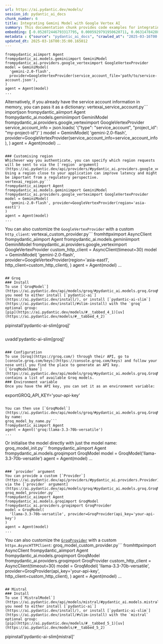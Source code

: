 ```yaml
---
url: https://ai.pydantic.dev/models/
session_id: pydantic_ai_docs
chunk_number: 6
title: Integrating Gemini Model with Google Vertex AI
summary: This documentation chunk provides code examples for integrating the Gemini model using the Pydantic AI library and Google Vertex AI. It includes instructions on authenticating with a service account file or directly using account information in memory. Additionally, it mentions the option to customize the region for requests.
embedding: [-0.052072446793317795, 0.0005929791950620711, 0.06314784288406372, -0.04104868322610855, -0.006609095726162195, 0.020459799095988274, -0.019930554553866386, 0.02065342478454113, -0.013811977580189705, 0.007428778801113367, -0.016832541674375534, -0.031057586893439293, 0.019878922030329704, -0.03681473061442375, -0.006751088425517082, 0.004053234588354826, -0.029095511883497238, 0.033535998314619064, -0.026049131527543068, 0.07120268046855927, 0.051736827939748764, 0.043320558965206146, 0.005308575462549925, 0.014057237654924393, -0.038931705057621, 0.01675509102642536, -0.00924886204302311, 0.009584479965269566, -0.002471956890076399, -0.016613097861409187, 0.03064451925456524, -0.009610297158360481, -0.025907140225172043, -0.03549807518720627, -0.01583859510719776, -0.013631260022521019, -0.005292440298944712, 0.028011206537485123, 0.008777705952525139, 0.05080742388963699, 0.006605868693441153, -0.05762305483222008, -0.006763996556401253, 0.03758923336863518, -0.013450542464852333, 0.030902687460184097, -0.005624831188470125, 0.02641056664288044, -0.022073347121477127, -0.011882173828780651, -0.004743833560496569, 0.022976934909820557, -0.02940531261265278, -0.03209025785326958, -0.00833236612379551, -0.028604993596673012, -0.004979411605745554, -0.00584427360445261, 0.023854706436395645, -0.010952768847346306, -0.007809576112776995, 0.012237153947353363, -0.019504578784108162, 0.05622895061969757, -0.003369089914485812, -0.01641947217285633, -0.057261619716882706, 0.00927467830479145, -0.06185700744390488, 0.008603442460298538, -0.02514554373919964, 0.008868063800036907, -0.009429579600691795, -0.062166810035705566, -0.025997499004006386, -0.030618702992796898, -0.017697403207421303, 0.12319768220186234, 0.025687696412205696, -0.028759893029928207, -0.03676309436559677, -0.014095962047576904, 0.010010456666350365, -0.005076224450021982, -0.05622895061969757, -0.025713514536619186, -0.047838494181632996, 0.011869264766573906, -0.028114475309848785, -0.008403361774981022, 0.03214189410209656, -0.029973283410072327, -0.01792975515127182, 0.032864760607481, 0.07073798030614853, 0.020291989669203758, 0.026191124692559242, -0.023596538230776787, 0.005505428649485111, 0.04079051315784454, 0.008842247538268566, -0.038441188633441925, -0.051452845335006714, 0.024461399763822556, 0.06113413721323013, 0.00023698997392784804, 0.035652972757816315, 0.026023315265774727, -0.014986641705036163, 0.06356091797351837, -0.07961895316839218, -0.04546334967017174, 0.015425526537001133, 0.012353329919278622, -0.0564354844391346, 0.009810376912355423, -0.03619512543082237, 0.017374694347381592, -0.005818456877022982, -0.06562625616788864, -0.05762305483222008, -0.02881152741611004, 0.049671486020088196, -0.006912443321198225, 0.043320558965206146, 0.03258077800273895, -0.013069745153188705, -0.04587642103433609, -0.06929223984479904, -0.029844198375940323, -0.010662330314517021, -0.010229899547994137, 0.0789993479847908, -0.011972532607614994, 0.0028963200747966766, -0.019014058634638786, -0.02069214917719364, 0.022292790934443474, -0.02128593623638153, 0.02945694699883461, -0.008383999578654766, -0.01489628292620182, -0.0012553409906104207, 0.034207236021757126, -0.014534847810864449, -0.0037305247969925404, -0.018433181568980217, -0.009164957329630852, -0.019362585619091988, 0.021389203146100044, -0.0037369790952652693, -0.009907189756631851, -0.01582568697631359, -2.8111046049161814e-05, -0.05617731437087059, 0.02762395516037941, 0.01156591810286045, 0.032864760607481, 0.023596538230776787, -0.046315304934978485, -0.011178665794432163, 0.06361255049705505, 0.0009043940808624029, -0.04794176295399666, -0.026875268667936325, 0.015025366097688675, -0.06634912639856339, -0.009739380329847336, -0.05400870740413666, -0.0394996739923954, -0.0222153402864933, -0.01703907549381256, -0.018458997830748558, -0.03374253213405609, 0.028914794325828552, -0.02155701257288456, -0.03552389144897461, -0.005518336780369282, -0.026565467938780785, -0.0279337577521801, 0.005463476292788982, 0.03913823887705803, -0.05101395770907402, -0.00044493607128970325, -0.025958772748708725, -0.014444489032030106, -0.03304547816514969, 0.04463721439242363, -0.006134712602943182, 0.06784649938344955, 0.019607845693826675, 0.007383599411696196, 0.021802270784974098, 0.022938210517168045, 0.010229899547994137, 0.005966903641819954, 0.043630361557006836, -0.01787812076508999, 0.03888007253408432, 0.012404963374137878, 0.007351328153163195, -0.007893480360507965, 0.016264572739601135, -0.02185390517115593, 0.029973283410072327, -0.043604541569948196, 0.009152049198746681, -0.020408164709806442, -0.0030754241161048412, 0.004140366334468126, -0.007796667981892824, -0.044817931950092316, -0.0012521138414740562, 0.019801471382379532, -0.03036053478717804, 0.017361784353852272, -0.03493010625243187, -0.000877770537044853, 0.010642968118190765, 0.01818792149424553, -0.020240357145667076, 0.02613949030637741, 0.007751488592475653, -0.03947385773062706, 0.00766112981364131, 0.019930554553866386, 0.0206663329154253, -0.0651615560054779, 0.024706659838557243, 0.031419023871421814, 0.02159573696553707, 0.032942213118076324, -0.03268404304981232, 0.02246059849858284, 0.028011206537485123, -0.02522299438714981, 0.04523099958896637, -0.002996360184624791, -0.0022105618845671415, -0.02819192409515381, 0.012075799517333508, -0.017245609313249588, 0.003995147068053484, -0.0040887328796088696, 0.03335528075695038, 0.013282733969390392, -0.01470265630632639, -0.06134067103266716, 0.012120978906750679, 0.011294841766357422, 0.010817231610417366, -0.012237153947353363, 0.009881372563540936, 0.02979256585240364, 0.013437634333968163, 0.0011811177246272564, -0.02367398887872696, -0.01887206733226776, -0.08333656936883926, -0.017387602478265762, -0.0025348851922899485, 0.03859608620405197, 0.007422324735671282, 0.011765997856855392, 0.015089908614754677, -0.0020717966835945845, -0.053234200924634933, -0.01046225056052208, -0.011127032339572906, -0.0015078613068908453, 0.022034622728824615, -0.0028237104415893555, 0.028114475309848785, -0.027572322636842728, 0.009377945214509964, 0.01758122816681862, 0.02274458482861519, 0.052098263055086136, -0.012204883620142937, 0.029327863827347755, -0.0052246712148189545, -0.035059187561273575, 0.009945915080606937, 0.013095562346279621, -0.017723219469189644, 0.04437904804944992, 0.013056837022304535, -0.018652623519301414, -0.024203231558203697, 0.005983038805425167, 0.025636063888669014, 0.016935808584094048, 0.01882043294608593, -0.03459448739886284, 0.010365437716245651, -0.023312553763389587, 0.015128633938729763, 0.01137874647974968, 0.0062896134331822395, 0.014909191057085991, 0.060566168278455734, 0.04159083589911461, 0.002410641871392727, -0.02311892807483673, -0.030128182843327522, 0.037537600845098495, 0.012637314386665821, -0.025726422667503357, 0.039034973829984665, -0.028114475309848785, -0.013269825838506222, -0.0003289622545707971, -0.026074949651956558, -0.013437634333968163, -0.021053584292531013, -0.028140291571617126, -0.002557474886998534, -0.016329113394021988, 0.007435232866555452, -0.014909191057085991, -0.037795767188072205, -0.01914314366877079, -0.03196117654442787, 0.00028761508292518556, -0.09092669934034348, -0.01636783964931965, 0.01733596809208393, -0.06237334385514259, -0.027778856456279755, -0.008248461410403252, 0.03214189410209656, -0.030567068606615067, -0.014715565368533134, 0.042623504996299744, 0.024241957813501358, 0.0006877752020955086, 0.014935007318854332, -0.019543303176760674, 0.00501813692972064, 0.03392324969172478, -0.08462740480899811, -0.03542062267661095, 0.007138339802622795, -0.0003993533318862319, -0.06469685584306717, 0.026204032823443413, 0.015231900848448277, 0.04941331967711449, 0.0006837412947788835, 0.00751913757994771, 0.015709511935710907, 0.020266173407435417, 0.020834142342209816, 0.011920898221433163, -0.013527993112802505, -0.0013489268021658063, 0.006276704836636782, -0.02579096332192421, -0.04159083589911461, -0.0019943462684750557, -0.07378435879945755, 0.038802620023489, -0.025945864617824554, -0.014018512330949306, -0.03557552397251129, -0.0004816443251911551, 0.03727943077683449, 0.011198028922080994, -0.011662730947136879, 0.021027768030762672, 0.015890229493379593, 0.0039467401802539825, -0.02585550583899021, -0.020769599825143814, -0.008861609734594822, -0.02912132814526558, -0.024835743010044098, 0.03926732391119003, 0.0224347822368145, -0.005908815655857325, 0.04943913593888283, -0.0012795442016795278, -0.006938260048627853, -0.008732526563107967, 0.013644169084727764, 0.007080252282321453, 0.007461049593985081, 0.02431940846145153, -0.011043127626180649, 0.0485355481505394, 0.023480361327528954, -0.02036944031715393, 0.0014739768812432885, 0.009758743457496166, 0.003704708069562912, 0.01000400260090828, 0.03864772245287895, 0.013760344125330448, 0.05129794403910637, 0.048096664249897, 0.019659478217363358, -0.026926903054118156, -0.009113323874771595, -0.00593140535056591, 0.0022815580014139414, -0.013786161318421364, 0.01670345664024353, 0.029043879359960556, -0.027107620611786842, -0.025687696412205696, 0.03276149556040764, -0.032296791672706604, 0.01030735019594431, -0.0066671837121248245, -0.05287276580929756, -0.04647020623087883, -0.0007765203481540084, 0.018355730921030045, 0.06810466945171356, 0.02517136186361313, -0.015451343730092049, -0.05375053733587265, -0.0024816379882395267, -0.057829588651657104, -0.05798448994755745, 0.03198699280619621, -0.005663556512445211, -0.029663480818271637, 0.011636913754045963, -0.04711562395095825, -0.012417871505022049, -0.012346875853836536, 0.055764246731996536, -0.04943913593888283, 0.02035653218626976, -0.03774413466453552, -0.0075126830488443375, 0.025700604543089867, 0.014521939679980278, -0.011417471803724766, -0.01634202152490616, -0.054163604974746704, -0.03128993883728981, 0.02523590251803398, -0.00031020474852994084, 0.006250888109207153, -0.008093561045825481, -0.03317456319928169, 0.007525591645389795, -0.02705598622560501, 0.011798269115388393, 0.031031770631670952, 0.010204082354903221, 0.012521138414740562, 0.03242587670683861, -0.061805374920368195, 0.0767274722456932, 0.0022186296992003918, 0.06283804774284363, -0.039318956434726715, 0.07264842092990875, -0.0006058875587768853, -0.03397488221526146, 0.00821619015187025, 0.01123029924929142, 0.028475908562541008, 0.0245517585426569, 0.005092360079288483, -0.02155701257288456, -0.01732305996119976, -0.010126632638275623, -0.014237954281270504, -0.014973732642829418, 0.004469530191272497, -0.02948276326060295, -0.05227898061275482, 0.010204082354903221, -0.001702293986454606, -0.011953169479966164, -0.008293640799820423, 0.01546425186097622, 0.015425526537001133, -0.0005978198605589569, 0.04311402514576912, -0.014638114720582962, 0.06733016669750214, 0.03361344709992409, -0.02187972143292427, 8.249268284998834e-05, 0.01703907549381256, -0.025016460567712784, 0.02736578695476055, 0.03769249841570854, -0.014728473499417305, 0.054525040090084076, -0.0002747066901065409, 0.013056837022304535, 0.021079402416944504, -0.015593335963785648, 0.006731725763529539, 0.018923699855804443, -0.021324660629034042, -0.03136738762259483, 0.03859608620405197, -0.026513833552598953, -0.0011762770591303706, 0.012985840439796448, -0.008054835721850395, -0.012927752919495106, 0.08121959120035172, -0.024474307894706726, -0.004566343035548925, 0.01167563907802105, 0.009726472198963165, 0.0321677103638649, 0.051788464188575745, 0.001816855976358056, 0.04561825096607208, 0.0018313778564333916, 0.015657877549529076, 0.019607845693826675, -0.024074148386716843, -0.03289058059453964, 0.003175463993102312, 0.006938260048627853, -0.0049051884561777115, -0.02488737739622593, -0.0431656576693058, -0.03126412257552147, 3.963279232266359e-05, 0.02336418628692627, -0.03067033551633358, -0.0167163647711277, -0.020408164709806442, -0.03647911176085472, 0.041126132011413574, -0.000161254036356695, -0.03005073219537735, -0.01853644847869873, -0.0006026604678481817, 0.007480412255972624, 0.006783359218388796, -0.03797648474574089, 0.023157652467489243, -0.013295642100274563, 0.03165137395262718, 5.738182881032117e-05, 0.007777305319905281, 0.013734527863562107, 0.01731015183031559, 0.045747336000204086, -0.02008545584976673, 0.03554970771074295, -0.01789102889597416, 0.0564354844391346, 0.007370690815150738, -0.03516245633363724, 0.00698989350348711, 0.032322607934474945, 0.001984664937481284, -0.000868896022439003, -0.019233502447605133, 0.01969820447266102, -0.00013563894026447088, -0.013592534698545933, 0.03366508334875107, 0.030179817229509354, 0.004498573951423168, -0.04060979560017586, -0.011630459688603878, 0.00048527479520998895, 0.010868865065276623, 0.009345674887299538, -0.015412618406116962, 0.007480412255972624, 0.01441867183893919, -0.019556211307644844, -0.009752289392054081, -0.042391154915094376, 0.011281933635473251, -0.012198428623378277, -0.01410887110978365, 0.025416620075702667, 0.012727673165500164, -0.006108895875513554, -0.015154450200498104, -0.007777305319905281, -0.0072545153088867664, 0.006370290648192167, 0.008693801239132881, 0.00047801382606849074, -0.03554970771074295, -0.004027417860925198, -0.02974093146622181, -0.0012859983835369349, -0.034207236021757126, 0.05248551443219185, 0.024383949115872383, -0.04561825096607208, 0.04701235890388489, 0.010010456666350365, -0.029586030170321465, 0.01456066407263279, 0.039034973829984665, -0.008880972862243652, -0.02036944031715393, 0.02093740925192833, -0.0017716765869408846, -0.03371671587228775, 0.009881372563540936, -0.0015312578761950135, -0.024500126019120216, -0.015231900848448277, -0.01887206733226776, -0.0364016592502594, -0.0029995872173458338, -0.029302045702934265, 0.003369089914485812, 0.05762305483222008, -0.03609186038374901, 0.007138339802622795, -0.0014497735537588596, 0.009726472198963165, 0.00011143571464344859, -0.0012230699649080634, 0.003138352418318391, -0.01634202152490616, -0.0558675155043602, -0.03591114282608032, 0.04492119699716568, -0.030283084139227867, -0.00042839720845222473, 0.03918987512588501, 0.008242007344961166, -0.009429579600691795, -0.014651022851467133, 0.00383701897226274, 0.0016909991391003132, -0.007080252282321453, -0.04066142812371254, 0.010397708974778652, 0.008919698186218739, -0.022964026778936386, -0.03314874693751335, 0.06325111538171768, -0.0018136288272216916, -0.009649021551012993, 0.03193535655736923, 0.03128993883728981, -0.031754638999700546, -0.00850662961602211, -0.015128633938729763, 0.018730074167251587, 0.03072196990251541, 0.005879771895706654, 0.02488737739622593, 0.004353354685008526, -0.009816830977797508, 0.00026825247914530337, 0.02914714626967907, -0.06676219403743744, 0.014509030617773533, 0.008880972862243652, -0.00045703770592808723, -0.0026623555459082127, 0.019917646422982216, 0.039318956434726715, 0.016484014689922333, 0.009093960747122765, -0.008435633033514023, 0.02912132814526558, 0.029586030170321465, 0.030618702992796898, 0.022357331588864326, -0.013760344125330448, -0.01319237519055605, 0.0206663329154253, -0.057209987193346024, -0.02945694699883461, 0.0076224044896662235, -0.006951168179512024, 0.00024485602625645697, -0.06077270209789276, 0.03784739971160889, 0.039602942764759064, -0.061753738671541214, -0.009113323874771595, 0.0073061492294073105, -0.02189262956380844, 0.001241625752300024, 0.032012809067964554, -0.03650492802262306, -0.00015943878679536283, -0.007331965956836939, 0.010642968118190765, 0.015696601942181587, -0.016574373468756676, 0.03733106702566147, -0.01705198362469673, -0.0724935233592987, -0.021802270784974098, -0.012714765034615993, 0.008106469176709652, 0.00833236612379551, -0.03098013624548912, 0.019582027569413185, -0.013760344125330448, 0.0227833092212677, 0.034491218626499176, -0.019026966765522957, -0.022602591663599014, 0.03425886854529381, 0.017245609313249588, -7.573594484711066e-05, -0.009803922846913338, 0.02220243215560913, -0.009978185407817364, 0.050859060138463974, -0.001845899852924049, -0.0012980999890714884, -0.025287536904215813, 0.02697853557765484, -0.023893430829048157, 0.028062840923666954, 0.015412618406116962, -0.031728822737932205, -0.02759813889861107, 0.03376834839582443, -0.012992295436561108, -0.010797868482768536, -0.017994295805692673, -0.02120848558843136, -0.015025366097688675, -0.020433982834219933, -0.005098814144730568, 0.01640656404197216, -0.04166828468441963, -0.004240406211465597, -0.01944003626704216, 0.019801471382379532, 0.007925751619040966, -0.00018767589062917978, -0.026513833552598953, 0.0231318362057209, 0.00227187667042017, -0.006502601783722639, 0.014638114720582962, 0.04647020623087883, 0.0018894656095653772, 0.016522739082574844, -0.019052784889936447, 0.009629659354686737, 0.017206884920597076, -0.008738980628550053, -0.0003196843608748168, -0.005121403839439154, -0.00880352221429348, -0.0012956797145307064, -0.054215241223573685, -0.005240806378424168, 0.020859958603978157, -0.013618351891636848, -0.0014901122776791453, 0.04618621990084648, -0.020485615357756615, -0.016845449805259705, 0.005705508403480053, 0.003049607155844569, 0.009113323874771595, -0.012985840439796448, -0.004369490314275026, 0.008984239771962166, 0.00773212593048811, 0.028398459777235985, 0.01425086334347725, -0.019310951232910156, 0.012792214751243591, -0.0072157904505729675, 0.0215828288346529, -0.00027853884967043996, 0.016200030222535133, -0.0037821584846824408, -0.002846300136297941, -0.020808326080441475, 0.019594937562942505, -0.004714789800345898, -0.01604512892663479, -0.0504976250231266, -0.01731015183031559, -0.019001150503754616, -0.034439586102962494, 0.0010883386712521315, 0.019310951232910156, 0.019594937562942505, -0.0036530746147036552, 0.016316205263137817, -0.001755541074089706, -0.08524700999259949, -0.017400510609149933, 0.024809926748275757, -0.021143943071365356, 0.03381998464465141, 0.0032400060445070267, -0.0022299245465546846, -0.002851140685379505, 0.008719617500901222, 0.008848701603710651, -0.0011811177246272564, -0.012772852554917336, -0.019504578784108162, 0.0025413392577320337, 0.04582478478550911, -0.03955131024122238, 0.006296067498624325, -0.019646570086479187, 0.052640415728092194, -0.008248461410403252, -0.03128993883728981, -0.010720417834818363, 0.01047515869140625, -0.008100015111267567, -0.03407815098762512, -0.015025366097688675, 0.018936607986688614, 0.005744233727455139, 0.020446890965104103, 0.01610967144370079, -0.04141011834144592, -0.0051343124359846115, -0.01818792149424553, 0.036892179399728775, -0.05891389399766922, 0.047812677919864655, 0.025274628773331642, 0.012940661050379276, 0.014960824511945248, -0.016212938353419304, -0.011933807283639908, -0.0006321077235043049, 0.02036944031715393, 0.01727142557501793, -0.006154075264930725, 0.02004672959446907, 0.0012383987195789814, -0.0002908421738538891, 0.0020492069888859987, -0.0017039075028151274, 0.0025945864617824554, 0.052408065646886826, 0.011888627894222736, 0.024383949115872383, 0.022976934909820557, 0.026849452406167984, -0.024809926748275757, 0.02340291254222393, -0.014638114720582962, 0.014225046150386333, 0.02974093146622181, 0.0064090159721672535, -0.003475584089756012, -0.0014457397628575563, -0.025932956486940384, 0.0024509807117283344, 0.011430379934608936, 0.004601841326802969, -0.02700435370206833, -0.019930554553866386, -0.024525942280888557, -0.0045857056975364685, -0.015386801213026047, -0.004511482547968626, -0.0036111222580075264, -0.042081352323293686, 0.006141166668385267, 0.021492470055818558, -0.0018507405184209347, -0.03431050106883049, 0.015632061287760735, -0.014844649471342564, 0.010901135392487049, 0.01639365591108799, -0.029844198375940323, -0.007041526958346367, 0.01399269513785839, -0.04770941287279129, 0.0279337577521801, -0.00100766122341156, 0.021040676161646843, -0.027469055727124214, 0.026281483471393585, -0.008080651983618736, -0.004637339152395725, -0.00737714534625411, -0.013321459293365479, 0.0236998051404953, 0.008112923242151737, 0.035136640071868896, 0.043914344161748886, 0.03131575509905815, -0.02819192409515381, 0.0001912055304273963, 0.002123430138453841, 0.002308988245204091, 0.008422724902629852, -0.03136738762259483, 0.017503777518868446, 0.02273167483508587, 0.033845800906419754, 0.0340007022023201, 0.00713188573718071, 0.006044353824108839, -0.020859958603978157, 0.002158928196877241, 0.06418051570653915, 0.01397978700697422, -0.039293140172958374, 0.012876119464635849, 0.01669054850935936, -0.004588932730257511, 0.017232701182365417, 0.0412035807967186, 0.00802901852875948, -0.034439586102962494, -0.011907990090548992, -0.013127832673490047, -0.023622354492545128, -0.0182008296251297, 0.030154000967741013, 0.015515885315835476, -0.028372641652822495, -0.011256116442382336, 0.0019749838393181562, 7.122305305529153e-06, 0.01644529029726982, -0.047554511576890945, -0.006951168179512024, 0.00751913757994771, -0.010810776613652706, -0.004350127652287483, -0.0015070545487105846, -0.015515885315835476, -0.046909090131521225, -0.005098814144730568, 0.021337568759918213, -0.0462636724114418, 0.011056036688387394, -0.02030489780008793, 0.03351018205285072, -0.02182808890938759, -0.015515885315835476, 0.044817931950092316, -0.006279931869357824, 0.046650923788547516, -0.008125831373035908, -0.047838494181632996, -0.013631260022521019, 0.010436433367431164, -0.0009850715287029743, 0.015502977184951305, -0.016535649076104164, -0.025687696412205696, 0.003594986628741026, 0.017142342403531075, -0.018704257905483246, -0.01549006812274456, -0.006202481687068939, -0.011004403233528137, -0.0037627958226948977, 0.01246305089443922, 0.027081802487373352, 0.035368990153074265, 0.047580327838659286, 0.06221844255924225, 0.018136288970708847, -0.03180627524852753, -0.015373893082141876, 0.019065693020820618, -0.012985840439796448, 0.011843448504805565, 0.0016264572041109204, 0.03916405513882637, 0.038131386041641235, -0.014031420461833477, -0.016251662746071815, 0.00591526972129941, -0.006570370867848396, 0.022228248417377472, 0.016148395836353302, 0.011740180663764477, -0.004359808750450611, 0.023815980181097984, 0.00767403794452548, 0.0032561414409428835, 0.06965367496013641, 0.01520608365535736, 0.01849772408604622, 8.022363181225955e-05, 0.0012069344520568848, -0.011411016806960106, -0.021324660629034042, -0.02790793962776661, -0.019982188940048218, 0.03196117654442787, -0.004333992023020983, -0.009681292809545994, 0.032709863036870956, 0.014651022851467133, -0.012527592480182648, 0.006660729646682739, 0.002683331724256277, -0.029276229441165924, 0.008680892176926136, 0.026952719315886497, -0.026023315265774727, -0.004517936613410711, -0.04618621990084648, 0.010546155273914337, -0.04042907804250717, -0.004182318691164255, -0.027391605079174042, 0.01561915222555399, 0.017413418740034103, -0.002489705802872777, 0.023260919377207756, -0.003711162367835641, 0.03888007253408432, -0.009003601968288422, 0.0035368988756090403, 0.03955131024122238, -0.025016460567712784, -0.02069214917719364, -0.005027818027883768, -0.00759013369679451, -0.012353329919278622, -0.0014763971557840705, -0.0072545153088867664, 0.004479211289435625, -0.020821234211325645, 0.032968029379844666, -0.007493320852518082, -0.0394996739923954, 0.027778856456279755, 0.0018926927587017417, 0.041745733469724655, 0.040893781930208206, -0.00774503406137228, -0.015567518770694733, -0.01561915222555399, 0.0008527605677954853, 0.030773602426052094, 0.00015500152949243784, 0.028295191004872322, 0.014767198823392391, 0.014844649471342564, 0.029689298942685127, -0.00984910223633051, -0.013437634333968163, 0.006305748596787453, 0.06557462364435196, 0.006899534724652767, -0.015425526537001133, 0.009455395862460136, -0.03740851581096649, 0.023790163919329643, 0.007312603294849396, 0.015657877549529076, 0.045695703476667404, 0.0004969730507582426, -0.0028559814672917128, -0.01475429069250822, -0.014431580901145935, 0.00013816011778544635, -0.016767999157309532, -0.008751888759434223, -0.004579251632094383, -0.028450092300772667, -0.035085003823041916, -0.030825236812233925, -0.011139941401779652, -0.018317006528377533, 0.004830965306609869, 0.032632410526275635, -0.004159728996455669, -0.033226195722818375, -0.005150447599589825, 0.009584479965269566, 0.010752689093351364, 0.05488647520542145, 0.01728433556854725, 0.022667134180665016, -0.028682444244623184, 0.010378345847129822, 0.019207684323191643, 0.0006712363101541996, 0.0037692501209676266, 0.0029818383045494556, -0.02304147742688656, 0.030618702992796898, -0.008500175550580025, -0.015231900848448277, 0.03307129815220833, 0.0031593285966664553, 0.0007857982418499887, 0.0018297643400728703, -0.07140921801328659, 0.036892179399728775, 0.009016511030495167, -0.03134157136082649, 0.009739380329847336, -0.01183053944259882, 0.008280732668936253, -0.002039525657892227, 0.033226195722818375, -0.0498005710542202, 0.008738980628550053, -0.0454375334084034, 0.005983038805425167, 0.00835818238556385, 0.010236353613436222, 0.00463088508695364, 0.01857517473399639, 0.01382488664239645, -0.018665533512830734, -0.035627156496047974, 0.033277831971645355, 0.012914844788610935, -0.02156992070376873, 0.02736578695476055, 0.02824355848133564, -0.004414669703692198, 0.003404587972909212, -0.053337469696998596, -0.029844198375940323, -0.08782868832349777, -0.00024203231441788375, 0.01519317552447319, -0.01581277884542942, 0.005466703325510025, -0.021789362654089928, -0.014083053916692734, -0.019220594316720963, 0.0033787712454795837, -0.008235553279519081, -0.002754327841103077, 0.010139540769159794, 0.017439235001802444, -0.017503777518868446, 0.07853464782238007, 0.0026010407600551844, -0.039009157568216324, 0.014379946514964104, 0.01765867881476879, 0.02550697885453701, 0.01607094705104828, 0.014599389396607876, 0.009093960747122765, -0.01579987071454525, -0.02577805519104004, 0.04045489430427551, 0.019298043102025986, -0.005324711091816425, 0.0236352626234293, -0.01972402073442936, 0.018407365307211876, -0.003206121502444148, -0.006712363101541996, -0.0206663329154253, 0.0221507977694273, 0.0182653721421957, -0.025597337633371353, -0.008893880993127823, -0.0056312852539122105, 2.601847518235445e-05, 0.03431050106883049, -0.021776454523205757, 0.011172211728990078, 0.022964026778936386, -0.00288018467836082, -0.036272577941417694, 0.0016861584736034274, 0.02940531261265278, -0.027830488979816437, 0.0022105618845671415, 0.004375944379717112, -0.01999509707093239, 0.01108830701559782, 0.006647821050137281, 0.0203178059309721, 0.02216370590031147, -0.009952369146049023, -0.02393215522170067, -0.009945915080606937, -0.002160541946068406, 0.014057237654924393, -0.00032775208819657564, -0.02000800520181656, 0.026797818019986153, 0.009377945214509964, 0.005824911408126354, 0.010384799912571907, 0.0006091146497055888, -0.018446089699864388, -0.014289588667452335, -0.014186320826411247, 0.027107620611786842, 0.02190553769469261, 0.012262971140444279, -0.02366107888519764, 0.014883373863995075, 0.006776905152946711, 0.02371271327137947, -0.01790393702685833, -0.04551498591899872, 0.012637314386665821, -0.0019330314826220274, 0.015515885315835476, 0.042313702404499054, -0.005715189967304468, 0.012972932308912277, 0.0182008296251297, -0.011340021155774593, 0.013708710670471191, 0.000561111606657505, -0.01030735019594431, -0.012049982324242592, 0.008784160017967224, 0.039628759026527405, 0.023803072050213814, -0.021944263949990273, 0.0011714363936334848, -0.0016635687788948417, -0.046573471277952194, -0.014289588667452335, 0.012114524841308594, 0.008300094865262508, -0.02554570510983467, 0.02150537818670273, -0.0021024541929364204, -0.017529593780636787, 0.021995896473526955, 0.015928953886032104, -0.00220894836820662, 0.007486866321414709, -0.022615499794483185, 0.015154450200498104, -0.006486466154456139, 0.04502446576952934, 0.006024991162121296, -0.010210536420345306, -0.046031318604946136, 0.028166107833385468, 0.003878971328958869, 0.02551988884806633, 0.016935808584094048, -0.008609896525740623, 0.012159704230725765, 0.01847190596163273, 0.025610245764255524, 0.009939461015164852, -0.013747435994446278, -0.014186320826411247, -0.015064091421663761, -0.014470305293798447, -0.017465053126215935, 0.042365338653326035, -0.009068144485354424, -0.03980947658419609, 0.028398459777235985, -0.017206884920597076, -0.007861210033297539, -0.024190323427319527, 0.012843848206102848, 0.010972131974995136, 0.011068944819271564, -0.03451703488826752, -0.015064091421663761, -0.0185493566095829, -0.030876869335770607, 0.014947916381061077, -0.018420273438096046, -0.013605443760752678, 0.005750687792897224, -0.010107269510626793, 0.008093561045825481, -0.019569119438529015, -0.011023765429854393, -0.004782558884471655, -0.038802620023489, 0.01532225962728262, -0.002851140685379505, -0.019530395045876503, 0.021479561924934387, -0.04073888063430786, -0.006450968328863382, 0.020795417949557304, -0.026010407134890556, 0.0027962801977992058, 0.005789413116872311, -0.013424726203083992, 0.019530395045876503, 0.010655876249074936, 0.006560689304023981, -0.02036944031715393, 0.0203178059309721, -0.028940610587596893, -0.02700435370206833, -0.03467193618416786, -0.0007704695453867316, 0.0037789312191307545, 0.012837394140660763, -0.025132635608315468, 0.026346024125814438, 0.00913268607109785, 0.02762395516037941, 0.01972402073442936, 0.01818792149424553, -0.011398108676075935, 0.01641947217285633, 0.006173437926918268, 0.02697853557765484, 0.01003627385944128, -0.0006801108247600496, -0.005189172923564911, 0.01200480293482542, -0.0021928127389401197, 0.017245609313249588, -0.008422724902629852, 0.003549807472154498, -0.007428778801113367, 0.025377895683050156, -0.02246059849858284, -0.013592534698545933, -0.00036667895619757473, -0.0074545955285429955, -0.009177865460515022, -0.027081802487373352, -0.02189262956380844, -0.017168158665299416, -0.007351328153163195, 0.024745384231209755, -0.0061798919923603535, 0.027210887521505356, 0.03314874693751335, 0.026216940954327583, -0.009978185407817364, 0.03616930916905403, 0.002381598111242056, 0.008700255304574966, -0.011081852950155735, 0.0222153402864933, 0.0033626356162130833, -0.04094541445374489, 0.023906338959932327, 0.03340691328048706, 0.004672837443649769, -0.026242757216095924, -0.006873717997223139, -0.008713163435459137, 0.014715565368533134, 0.016509830951690674, 0.0020669561345130205, 0.022873668000102043, -0.026371842250227928, 0.015722420066595078, 0.01787812076508999, 0.03857026994228363, -0.023454545065760612, -0.017761945724487305, 0.010739780962467194, 0.029999099671840668, -0.01857517473399639, 0.016264572739601135, -0.025003552436828613, 0.03614349290728569, 0.037769950926303864, -7.124826515791938e-05, 0.02919877879321575, 0.017568320035934448, -0.01729724369943142, -0.026074949651956558, -0.04311402514576912, -0.01520608365535736, -0.0240483321249485, -0.009597388096153736, 0.00227994448505342, 0.024655025452375412, -0.0074739581905305386, 0.0003186758840456605, 0.030489617958664894, -0.009055236354470253, 0.01441867183893919, -0.00804838165640831, -0.0209503173828125, 0.024822834879159927, -0.014367038384079933, -0.023235103115439415, 0.01851063221693039, 0.01644529029726982, 0.01670345664024353, 0.018755890429019928, -0.009255316108465195, 0.017439235001802444, -0.03467193618416786, -0.014341222122311592, 0.0005627251230180264, -0.010720417834818363, 0.022060438990592957, -0.01604512892663479, -0.00867443811148405, 0.033897433429956436, 0.02579096332192421, 0.012237153947353363, 0.03668564558029175, -0.022576775401830673, -0.01426377147436142, -0.025416620075702667, -0.050239454954862595, 0.0034368589986115694, 0.007177065126597881, 0.0032448465935885906, -0.0053924801759421825, 0.008177465759217739, 0.042029719799757004, -0.007022164296358824, -0.010210536420345306, 0.0051923999562859535, -0.0027688497211784124, -0.008325912058353424, -0.018433181568980217, 0.012366238050162792, -0.04048071429133415, 0.008106469176709652, 0.05103977769613266, 0.01764577068388462, -0.002604267792776227, -0.00015409391198772937, -0.00803547352552414, 0.03888007253408432, 0.00984910223633051, 0.015632061287760735, -0.025687696412205696, 0.003807975212112069, 0.019065693020820618, 0.01288902759552002, -0.01729724369943142, -0.03552389144897461, -0.004824510775506496, -0.005008455365896225, -0.006538099609315395, 0.03010236658155918, 0.0023977335076779127, 0.0032755041029304266, 0.05504137650132179, 0.00410164101049304, 0.027210887521505356, -0.051168859004974365, -0.0038757442962378263, 0.02092450112104416, -0.00698989350348711, 0.01851063221693039, 0.015722420066595078, 0.010126632638275623, 0.017245609313249588, -0.05016200616955757, 0.02248641662299633, 0.005179491825401783, 0.013799069449305534, 0.008713163435459137, 0.0071060690097510815, 0.036556560546159744, -0.003753114491701126, 0.005566743202507496, 0.0194658525288105, -0.02395797334611416, -0.012960024178028107, 0.02005963958799839, -0.014444489032030106, 0.01880752481520176, 0.006157302297651768, 0.02337709441781044, -0.0019330314826220274, -0.01764577068388462, -0.011275478638708591, 0.014005603268742561, 0.023738529533147812, 0.02340291254222393, 0.023544903844594955, -0.03831210359930992, -0.007970931008458138, -0.036324210464954376, -0.010391253978013992, -0.012850302271544933, 0.017103618010878563, 0.031393203884363174, 0.007041526958346367, -0.009010056965053082, -0.0167163647711277, 0.044792115688323975, -0.0058604092337191105, 0.031083405017852783, 0.009668384678661823, -0.012011257000267506, 0.006396107375621796, -0.012998749502003193, -0.005214989650994539, -0.0263847503811121, 0.010733326897025108, -0.021311752498149872, -0.010655876249074936, 0.021376295015215874, 0.012153249233961105, 0.006622004322707653, 0.018704257905483246, 0.0194013100117445, -0.03833791986107826, -0.011843448504805565, 0.0013448928948491812, 0.009661930613219738, -0.003404587972909212, 0.024371040984988213, -0.027546504512429237, -0.012392055243253708, -0.01383779477328062, -0.014147595502436161, 0.01574823632836342, 0.01262440625578165, -0.018355730921030045, 0.021053584292531013, -0.014805924147367477, 0.002947953762486577, -0.010126632638275623, 0.008422724902629852, -0.007970931008458138, -0.025132635608315468, -0.009752289392054081, -0.0027252838481217623]
metadata : {"source": "pydantic_ai_docs", "crawled_at": "2025-03-16T00:35:00.163467", "url_path": "/models/", "chunk_size": 4966}
updated_dt: 2025-03-16T00:35:00.165012
---
```

```
frompydantic_aiimport Agent
frompydantic_ai.models.geminiimport GeminiModel
frompydantic_ai.providers.google_verteximport GoogleVertexProvider
model = GeminiModel(
  'gemini-2.0-flash',
  provider=GoogleVertexProvider(service_account_file='path/to/service-account.json'),
)
agent = Agent(model)
...

```

Alternatively, if you already have the service account information in memory, you can pass it as a dictionary:
vertexai_service_account.py```
importjson
frompydantic_aiimport Agent
frompydantic_ai.models.geminiimport GeminiModel
frompydantic_ai.providers.google_verteximport GoogleVertexProvider
service_account_info = json.loads(
  '{"type": "service_account", "project_id": "my-project-id"}'
)
model = GeminiModel(
  'gemini-2.0-flash',
  provider=GoogleVertexProvider(service_account_info=service_account_info),
)
agent = Agent(model)
...

```

### Customising region
Whichever way you authenticate, you can specify which region requests will be sent to via the [`region` argument](https://ai.pydantic.dev/api/providers/#pydantic_ai.providers.google_vertex.GoogleVertexProvider).
Using a region close to your application can improve latency and might be important from a regulatory perspective.
vertexai_region.py```
frompydantic_aiimport Agent
frompydantic_ai.models.geminiimport GeminiModel
frompydantic_ai.providers.google_verteximport GoogleVertexProvider
model = GeminiModel(
  'gemini-2.0-flash', provider=GoogleVertexProvider(region='asia-east1')
)
agent = Agent(model)
...

```

You can also customize the `GoogleVertexProvider` with a custom `http_client`: 
vertexai_custom_provider.py```
fromhttpximport AsyncClient
frompydantic_aiimport Agent
frompydantic_ai.models.geminiimport GeminiModel
frompydantic_ai.providers.google_verteximport GoogleVertexProvider
custom_http_client = AsyncClient(timeout=30)
model = GeminiModel(
  'gemini-2.0-flash',
  provider=GoogleVertexProvider(region='asia-east1', http_client=custom_http_client),
)
agent = Agent(model)
...

```

## Groq
### Install
To use [`GroqModel`](https://ai.pydantic.dev/api/models/groq/#pydantic_ai.models.groq.GroqModel), you need to either install [`pydantic-ai`](https://ai.pydantic.dev/install/), or install [`pydantic-ai-slim`](https://ai.pydantic.dev/install/#slim-install) with the `groq` optional group:
[pip](https://ai.pydantic.dev/models/#__tabbed_4_1)[uv](https://ai.pydantic.dev/models/#__tabbed_4_2)
```
pipinstall'pydantic-ai-slim[groq]'

```

```
uvadd'pydantic-ai-slim[groq]'

```

### Configuration
To use [Groq](https://groq.com/) through their API, go to [console.groq.com/keys](https://console.groq.com/keys) and follow your nose until you find the place to generate an API key.
[`GroqModelName`](https://ai.pydantic.dev/api/models/groq/#pydantic_ai.models.groq.GroqModelName) contains a list of available Groq models.
### Environment variable
Once you have the API key, you can set it as an environment variable:
```
exportGROQ_API_KEY='your-api-key'

```

You can then use [`GroqModel`](https://ai.pydantic.dev/api/models/groq/#pydantic_ai.models.groq.GroqModel) by name:
groq_model_by_name.py```
frompydantic_aiimport Agent
agent = Agent('groq:llama-3.3-70b-versatile')
...

```

Or initialise the model directly with just the model name:
groq_model_init.py```
frompydantic_aiimport Agent
frompydantic_ai.models.groqimport GroqModel
model = GroqModel('llama-3.3-70b-versatile')
agent = Agent(model)
...

```

### `provider` argument
You can provide a custom [`Provider`](https://ai.pydantic.dev/api/providers/#pydantic_ai.providers.Provider) via the [`provider` argument](https://ai.pydantic.dev/api/models/groq/#pydantic_ai.models.groq.GroqModel.__init__):
groq_model_provider.py```
frompydantic_aiimport Agent
frompydantic_ai.models.groqimport GroqModel
frompydantic_ai.providers.groqimport GroqProvider
model = GroqModel(
  'llama-3.3-70b-versatile', provider=GroqProvider(api_key='your-api-key')
)
agent = Agent(model)
...

```

You can also customize the [`GroqProvider`](https://ai.pydantic.dev/api/providers/#pydantic_ai.providers.groq.GroqProvider) with a custom `httpx.AsyncHTTPClient`:
groq_model_custom_provider.py```
fromhttpximport AsyncClient
frompydantic_aiimport Agent
frompydantic_ai.models.groqimport GroqModel
frompydantic_ai.providers.groqimport GroqProvider
custom_http_client = AsyncClient(timeout=30)
model = GroqModel(
  'llama-3.3-70b-versatile',
  provider=GroqProvider(api_key='your-api-key', http_client=custom_http_client),
)
agent = Agent(model)
...

```

## Mistral
### Install
To use [`MistralModel`](https://ai.pydantic.dev/api/models/mistral/#pydantic_ai.models.mistral.MistralModel), you need to either install [`pydantic-ai`](https://ai.pydantic.dev/install/), or install [`pydantic-ai-slim`](https://ai.pydantic.dev/install/#slim-install) with the `mistral` optional group:
[pip](https://ai.pydantic.dev/models/#__tabbed_5_1)[uv](https://ai.pydantic.dev/models/#__tabbed_5_2)
```
pipinstall'pydantic-ai-slim[mistral]'

```